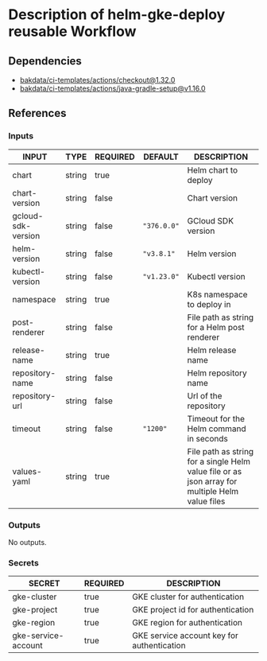# Description of helm-gke-deploy reusable Workflow

## Dependencies

- [bakdata/ci-templates/actions/checkout@1.32.0](https://github.com/bakdata/ci-templates/blob/1.32.0/actions/checkout)
- [bakdata/ci-templates/actions/java-gradle-setup@v1.16.0](https://github.com/bakdata/ci-templates/blob/v1.16.0/actions/java-gradle-setup)

## References

### Inputs

<!-- AUTO-DOC-INPUT:START - Do not remove or modify this section -->

| INPUT              | TYPE   | REQUIRED | DEFAULT     | DESCRIPTION                                                                                     |
| ------------------ | ------ | -------- | ----------- | ----------------------------------------------------------------------------------------------- |
| chart              | string | true     |             | Helm chart to deploy                                                                            |
| chart-version      | string | false    |             | Chart version                                                                                   |
| gcloud-sdk-version | string | false    | `"376.0.0"` | GCloud SDK version                                                                              |
| helm-version       | string | false    | `"v3.8.1"`  | Helm version                                                                                    |
| kubectl-version    | string | false    | `"v1.23.0"` | Kubectl version                                                                                 |
| namespace          | string | true     |             | K8s namespace to deploy in                                                                      |
| post-renderer      | string | false    |             | File path as string for a Helm post renderer                                                    |
| release-name       | string | true     |             | Helm release name                                                                               |
| repository-name    | string | false    |             | Helm repository name                                                                            |
| repository-url     | string | false    |             | Url of the repository                                                                           |
| timeout            | string | false    | `"1200"`    | Timeout for the Helm command in seconds                                                         |
| values-yaml        | string | true     |             | File path as string for a single Helm value file or as json array for multiple Helm value files |

<!-- AUTO-DOC-INPUT:END -->

### Outputs

<!-- AUTO-DOC-OUTPUT:START - Do not remove or modify this section -->

No outputs.

<!-- AUTO-DOC-OUTPUT:END -->

### Secrets

<!-- AUTO-DOC-SECRETS:START - Do not remove or modify this section -->

| SECRET              | REQUIRED | DESCRIPTION                                |
| ------------------- | -------- | ------------------------------------------ |
| gke-cluster         | true     | GKE cluster for authentication             |
| gke-project         | true     | GKE project id for authentication          |
| gke-region          | true     | GKE region for authentication              |
| gke-service-account | true     | GKE service account key for authentication |

<!-- AUTO-DOC-SECRETS:END -->
